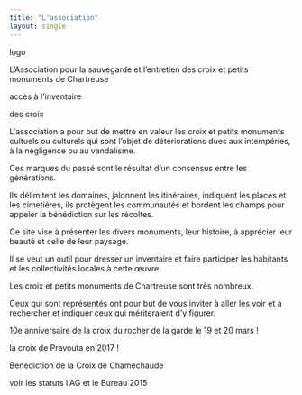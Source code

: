 ```yaml
---
title: "L'association"
layout: single
---
```


logo 	

L’Association pour la sauvegarde et l’entretien des croix et petits monuments de Chartreuse
	

accès à l'inventaire

des croix

L'association a pour but de mettre en valeur les croix et petits monuments cultuels ou culturels qui sont l’objet de détériorations dues aux intempéries, à la négligence ou au vandalisme.

Ces marques du passé sont le résultat d’un consensus entre les générations.

Ils délimitent les domaines, jalonnent les itinéraires, indiquent les places et les cimetières, ils protègent les communautés et bordent les champs pour appeler la bénédiction sur les récoltes.

Ce site vise à présenter les divers monuments, leur histoire, à apprécier leur beauté et celle de leur paysage.

Il se veut un outil pour dresser un inventaire et faire participer les habitants et les collectivités locales à cette œuvre.

Les croix et petits monuments de Chartreuse sont très nombreux.

Ceux qui sont représentés ont pour but de vous inviter à aller les voir et à rechercher et indiquer ceux qui mériteraient d’y figurer.

10e anniversaire de la croix du rocher de la garde le 19 et 20 mars !

la croix de Pravouta en 2017 !

Bénédiction de la Croix de Chamechaude

voir les statuts
l'AG et le Bureau 2015 
